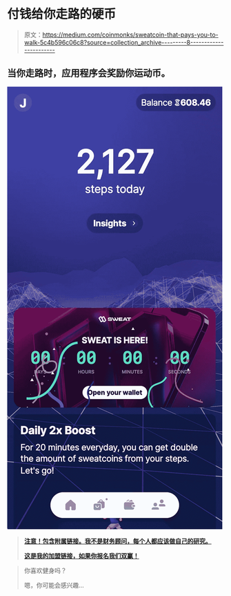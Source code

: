 # 付钱给你走路的硬币

> 原文：<https://medium.com/coinmonks/sweatcoin-that-pays-you-to-walk-5c4b596c06c8?source=collection_archive---------8----------------------->

## 当你走路时，应用程序会奖励你运动币。

![](img/408df3e965c2e3701560f7d05e1eb771.png)

> [**注意！包含附属链接。我不是财务顾问，每个人都应该做自己的研究。**](https://sweatco.in/i/josephe698343)
> 
> [**这是我的加盟链接，如果你报名我们双赢！**](https://sweatco.in/i/josephe698343)

> 你喜欢健身吗？
> 
> 嗯，你可能会感兴趣…